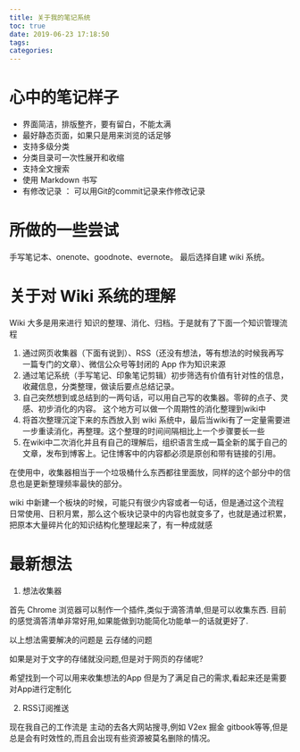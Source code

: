 ```yaml
---
title: 关于我的笔记系统
toc: true
date: 2019-06-23 17:18:50
tags:
categories:
---
```

# 心中的笔记样子

- 界面简洁，排版整齐，要有留白，不能太满
- 最好静态页面，如果只是用来浏览的话足够
- 支持多级分类
- 分类目录可一次性展开和收缩
- 支持全文搜索
- 使用 Markdown 书写
- 有修改记录 ： 可以用Git的commit记录来作修改记录

# 所做的一些尝试

手写笔记本、onenote、goodnote、evernote。 最后选择自建 wiki 系统。

# 关于对 Wiki 系统的理解

Wiki 大多是用来进行 知识的整理、消化、归档。于是就有了下面一个知识管理流程

1. 通过网页收集器（下面有说到）、RSS（还没有想法，等有想法的时候我再写一篇专门的文章）、微信公众号等封闭的 App 作为知识来源
2. 通过笔记系统（手写笔记、印象笔记剪辑）初步筛选有价值有针对性的信息，收藏信息，分类整理，做读后要点总结记录。
3. 自己突然想到或总结到的一两句话，可以用自己写的收集器。零碎的点子、灵感、初步消化的内容。 这个地方可以做一个周期性的消化整理到wiki中
4. 将首次整理沉淀下来的东西放入到 wiki 系统中，最后当wiki有了一定量需要进一步重读消化，再整理。这个整理的时间间隔相比上一个步骤要长一些
5. 在wiki中二次消化并且有自己的理解后，组织语言生成一篇全新的属于自己的文章，发布到博客上。记住博客中的内容都必须是原创和带有链接的引用。

在使用中，收集器相当于一个垃圾桶什么东西都往里面放，同样的这个部分中的信息也是更新整理频率最快的部分。

wiki 中新建一个板块的时候，可能只有很少内容或者一句话，但是通过这个流程日常使用、日积月累，那么这个板块记录中的内容也就变多了，也就是通过积累，把原本大量碎片化的知识结构化整理起来了，有一种成就感

# 最新想法

1. 想法收集器

首先 Chrome 浏览器可以制作一个插件,类似于滴答清单,但是可以收集东西. 目前的感觉滴答清单非常好用,如果能做到功能简化功能单一的话就更好了.

以上想法需要解决的问题是 云存储的问题

如果是对于文字的存储就没问题,但是对于网页的存储呢?

希望找到一个可以用来收集想法的App 但是为了满足自己的需求,看起来还是需要对App进行定制化

2. RSS订阅推送

现在我自己的工作流是 主动的去各大网站搜寻,例如 V2ex 掘金 gitbook等等,但是总是会有时效性的,而且会出现有些资源被莫名删除的情况。